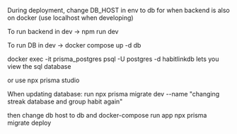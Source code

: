 During deployment, change DB_HOST in env to db for when backend is also on docker (use localhost when developing)

To run backend in dev -> npm run dev

To run DB in dev -> docker compose up -d db


 docker exec -it prisma_postgres psql -U postgres -d habitlinkdb 
 lets you view the sql database
 
or use
npx prisma studio




 When updating database:
 run 
 npx prisma migrate dev --name "changing streak database and group habit again"

 then change db host to db and 
docker-compose run app npx prisma migrate deploy